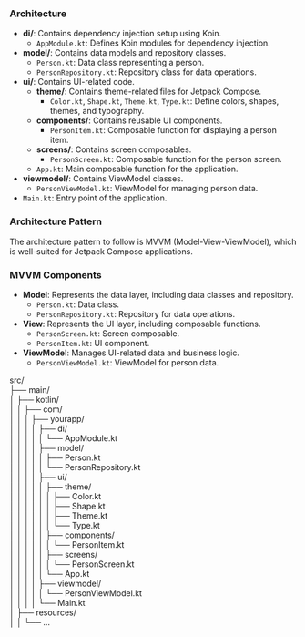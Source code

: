 ### Architecture

- **di/**: Contains dependency injection setup using Koin.
    - `AppModule.kt`: Defines Koin modules for dependency injection.
- **model/**: Contains data models and repository classes.
    - `Person.kt`: Data class representing a person.
    - `PersonRepository.kt`: Repository class for data operations.
- **ui/**: Contains UI-related code.
    - **theme/**: Contains theme-related files for Jetpack Compose.
        - `Color.kt`, `Shape.kt`, `Theme.kt`, `Type.kt`: Define colors, shapes, themes, and typography.
    - **components/**: Contains reusable UI components.
        - `PersonItem.kt`: Composable function for displaying a person item.
    - **screens/**: Contains screen composables.
        - `PersonScreen.kt`: Composable function for the person screen.
    - `App.kt`: Main composable function for the application.
- **viewmodel/**: Contains ViewModel classes.
    - `PersonViewModel.kt`: ViewModel for managing person data.
- `Main.kt`: Entry point of the application.

### Architecture Pattern

The architecture pattern to follow is MVVM (Model-View-ViewModel), which is well-suited for Jetpack Compose
applications.

### MVVM Components

- **Model**: Represents the data layer, including data classes and repository.
    - `Person.kt`: Data class.
    - `PersonRepository.kt`: Repository for data operations.
- **View**: Represents the UI layer, including composable functions.
    - `PersonScreen.kt`: Screen composable.
    - `PersonItem.kt`: UI component.
- **ViewModel**: Manages UI-related data and business logic.
    - `PersonViewModel.kt`: ViewModel for person data.

<p class="has-line-data" data-line-start="1" data-line-end="27">src/<br>
├── main/<br>
│   ├── kotlin/<br>
│   │   ├── com/<br>
│   │   │   ├── yourapp/<br>
│   │   │   │   ├── di/<br>
│   │   │   │   │   └── AppModule.kt<br>
│   │   │   │   ├── model/<br>
│   │   │   │   │   ├── Person.kt<br>
│   │   │   │   │   └── PersonRepository.kt<br>
│   │   │   │   ├── ui/<br>
│   │   │   │   │   ├── theme/<br>
│   │   │   │   │   │   ├── Color.kt<br>
│   │   │   │   │   │   ├── Shape.kt<br>
│   │   │   │   │   │   ├── Theme.kt<br>
│   │   │   │   │   │   └── Type.kt<br>
│   │   │   │   │   ├── components/<br>
│   │   │   │   │   │   └── PersonItem.kt<br>
│   │   │   │   │   ├── screens/<br>
│   │   │   │   │   │   └── PersonScreen.kt<br>
│   │   │   │   │   └── App.kt<br>
│   │   │   │   ├── viewmodel/<br>
│   │   │   │   │   └── PersonViewModel.kt<br>
│   │   │   │   └── Main.kt<br>
│   ├── resources/<br>
│   │   └── …</p>

